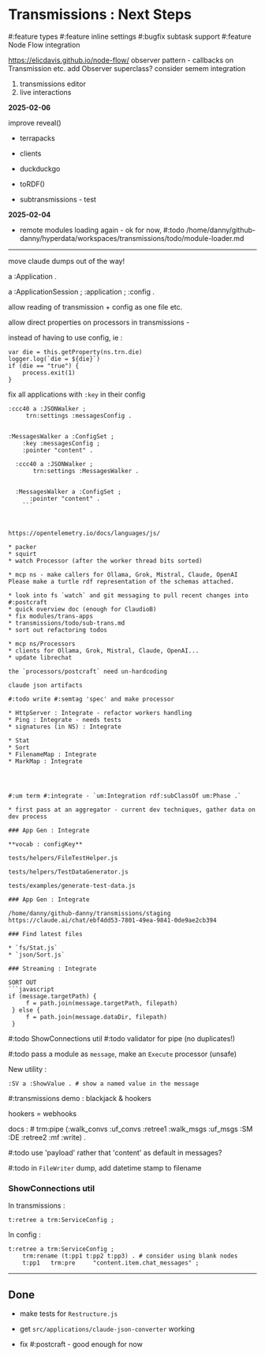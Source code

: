 # Transmissions : Next Steps

#:feature types
#:feature inline settings
#:bugfix subtask support
#:feature Node Flow integration

https://elicdavis.github.io/node-flow/
observer pattern - callbacks on Transmission etc.
add Observer superclass?
consider semem integration

1. transmissions editor
2. live interactions

**2025-02-06**

improve reveal()

* terrapacks
* clients
* duckduckgo

* toRDF()

* subtransmissions - test

**2025-02-04**

* remote modules loading again - ok for now, #:todo /home/danny/github-danny/hyperdata/workspaces/transmissions/todo/module-loader.md

---

move claude dumps out of the way!

<echo> a :Application .

<this> a :ApplicationSession ;
    :application <echo> ;
    :config <config> .


allow reading of transmission + config as one file etc.

allow direct properties on processors in transmissions -

instead of having to use config, ie :
```
var die = this.getProperty(ns.trn.die)
logger.log(`die = ${die}`)
if (die == "true") {
    process.exit(1)
}
```

fix all applications with `:key` in their config

```turtle
:ccc40 a :JSONWalker ;
     trn:settings :messagesConfig .


:MessagesWalker a :ConfigSet ;
    :key :messagesConfig ;
    :pointer "content" .
  ```
```
  :ccc40 a :JSONWalker ;
       trn:settings :MessagesWalker .


  :MessagesWalker a :ConfigSet ;
      :pointer "content" .
    ```



https://opentelemetry.io/docs/languages/js/

* packer
* squirt
* watch Processor (after the worker thread bits sorted)

* mcp ns - make callers for Ollama, Grok, Mistral, Claude, OpenAI
Please make a turtle rdf representation of the schemas attached.  

* look into fs `watch` and git messaging to pull recent changes into #:postcraft
* quick overview doc (enough for ClaudioB)
* fix modules/trans-apps
* transmissions/todo/sub-trans.md
* sort out refactoring todos

* mcp ns/Processors
* clients for Ollama, Grok, Mistral, Claude, OpenAI...
* update librechat

the `processors/postcraft` need un-hardcoding

claude json artifacts

#:todo write #:semtag 'spec' and make processor

* HttpServer : Integrate - refactor workers handling
* Ping : Integrate - needs tests
* signatures (in NS) : Integrate

* Stat
* Sort
* FilenameMap : Integrate
* MarkMap : Integrate




#:um term #:integrate - `um:Integration rdf:subClassOf um:Phase .`

* first pass at an aggregator - current dev techniques, gather data on dev process

### App Gen : Integrate

**vocab : configKey**

tests/helpers/FileTestHelper.js

tests/helpers/TestDataGenerator.js

tests/examples/generate-test-data.js

### App Gen : Integrate

/home/danny/github-danny/transmissions/staging
https://claude.ai/chat/ebf4dd53-7801-49ea-9841-0de9ae2cb394

### Find latest files

* `fs/Stat.js`
* `json/Sort.js`

### Streaming : Integrate

SORT OUT
```javascript
if (message.targetPath) {
     f = path.join(message.targetPath, filepath)
 } else {
     f = path.join(message.dataDir, filepath)
 }
 ```

#:todo ShowConnections util
#:todo validator for pipe (no duplicates!)

#:todo pass a module as `message`, make an `Execute` processor (unsafe)

New utility :
```turtle
:SV a :ShowValue . # show a named value in the message
```



#:transmissions demo : blackjack & hookers

hookers = webhooks

docs : # trm:pipe (:walk_convs :uf_convs  :retree1  :walk_msgs :uf_msgs :SM :DE :retree2  :mf :write) .

#:todo use 'payload' rather that 'content' as default in messages?

#:todo in `FileWriter` dump, add datetime stamp to filename

### ShowConnections util

In transmissions :
```turtle
t:retree a trm:ServiceConfig ;
```
In config :

```turtle
t:retree a trm:ServiceConfig ;
    trm:rename (t:pp1 t:pp2 t:pp3) . # consider using blank nodes
    t:pp1   trm:pre     "content.item.chat_messages" ;
```

---
## Done

* make tests for `Restructure.js`
* get `src/applications/claude-json-converter` working

* fix #:postcraft - good enough for now
